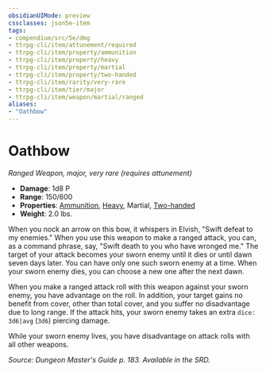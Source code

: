 ```yaml
---
obsidianUIMode: preview
cssclasses: json5e-item
tags:
- compendium/src/5e/dmg
- ttrpg-cli/item/attunement/required
- ttrpg-cli/item/property/ammunition
- ttrpg-cli/item/property/heavy
- ttrpg-cli/item/property/martial
- ttrpg-cli/item/property/two-handed
- ttrpg-cli/item/rarity/very-rare
- ttrpg-cli/item/tier/major
- ttrpg-cli/item/weapon/martial/ranged
aliases: 
- "Oathbow"
---
```

# Oathbow
*Ranged Weapon, major, very rare (requires attunement)*  

- **Damage**: 1d8 P
- **Range**: 150/600
- **Properties**: [Ammunition](/compendium/rules/item-properties.md#Ammunition), [Heavy](/compendium/rules/item-properties.md#Heavy), Martial, [Two-handed](/compendium/rules/item-properties.md#Two-handed)
- **Weight**: 2.0 lbs.

When you nock an arrow on this bow, it whispers in Elvish, "Swift defeat to my enemies." When you use this weapon to make a ranged attack, you can, as a command phrase, say, "Swift death to you who have wronged me." The target of your attack becomes your sworn enemy until it dies or until dawn seven days later. You can have only one such sworn enemy at a time. When your sworn enemy dies, you can choose a new one after the next dawn.

When you make a ranged attack roll with this weapon against your sworn enemy, you have advantage on the roll. In addition, your target gains no benefit from cover, other than total cover, and you suffer no disadvantage due to long range. If the attack hits, your sworn enemy takes an extra `dice: 3d6|avg` (`3d6`) piercing damage.

While your sworn enemy lives, you have disadvantage on attack rolls with all other weapons.

*Source: Dungeon Master's Guide p. 183. Available in the SRD.*